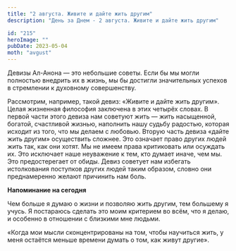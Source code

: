 ```yaml
---
title: "2 августа. Живите и дайте жить другим"
description: "День за Днем - 2 августа. Живите и дайте жить другим"

id: "215"
heroImage: ""
pubDate: 2023-05-04
moth: "avgust"
---
```


Девизы Ал-Анона — это небольшие советы. Если бы мы могли полностью внедрить их
в жизнь, мы бы достигли значительных успехов в стремлении к духовному
совершенству.

Рассмотрим, например, такой девиз: «Живите и дайте жить другим». Целая
жизненная философия заключена в этих четырёх словах. В первой части этого
девиза нам советуют жить — жить насыщенной, богатой, счастливой жизнью,
наполнить нашу судьбу радостью, которая исходит из того, что мы делаем с
любовью. Вторую часть девиза «дайте жить другим» осуществить сложнее. Это
означает право других людей жить так, как они хотят. Мы не имеем права
критиковать или осуждать их. Это исключает наше неуважение к тем, кто думает
иначе, чем мы. Это предостерегает от обиды. Девиз советует нам избегать
истолкования поступков других людей таким образом, словно они преднамеренно
желают причинить нам боль.

**Напоминание на сегодня**

Чем больше я думаю о жизни и позволяю жить другим, тем большему я учусь. Я
постараюсь сделать это моим критерием во всём, что я делаю, и особенно в
отношении с близкими мне людьми.

«Когда мои мысли сконцентрированы на том, чтобы научиться жить, у меня
остаётся меньше времени думать о том, как живут другие».
